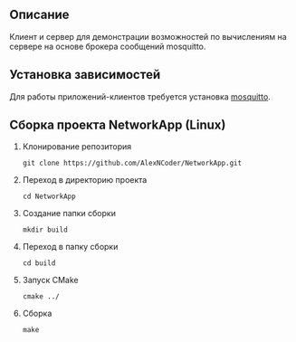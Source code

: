 ## Описание
Клиент и сервер для демонстрации возможностей по вычислениям на сервере на основе брокера сообщений mosquitto.

## Установка зависимостей
Для работы приложений-клиентов требуется установка [mosquitto](https://github.com/eclipse/mosquitto).

## Сборка проекта NetworkApp (Linux)
1. Клонирование репозитория

    ```git clone https://github.com/AlexNCoder/NetworkApp.git```

2. Переход в директорию проекта

    ```cd NetworkApp```

3. Создание папки сборки

    ```mkdir build```

4. Переход в папку сборки

    ```cd build```

5. Запуск CMake

    ```cmake ../```

6. Сборка

    ```make```
